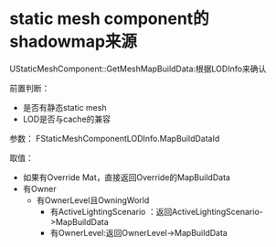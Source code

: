 # static mesh component的shadowmap来源
UStaticMeshComponent::GetMeshMapBuildData:根据LODInfo来确认

前置判断：
- 是否有静态static mesh
- LOD是否与cache的兼容

参数：
FStaticMeshComponentLODInfo.MapBuildDataId

取值：
- 如果有Override Mat，直接返回Override的MapBuildData
- 有Owner
  - 有OwnerLevel且OwningWorld
    - 有ActiveLightingScenario ：返回ActiveLightingScenario->MapBuildData
    - 有OwnerLevel:返回OwnerLevel->MapBuildData
